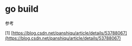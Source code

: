 # go build



参考

\[1\] [https://blog.csdn.net/panshiqu/article/details/53788067](https://blog.csdn.net/panshiqu/article/details/53788067)

